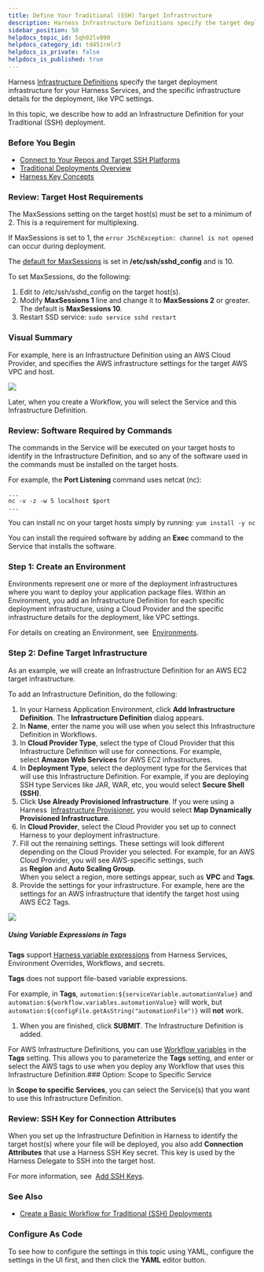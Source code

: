 ```yaml
---
title: Define Your Traditional (SSH) Target Infrastructure
description: Harness Infrastructure Definitions specify the target deployment infrastructure for your Harness Services, and the specific infrastructure details for the deployment, like VPC settings. In this topic…
sidebar_position: 50
helpdocs_topic_id: 5qh02lv090
helpdocs_category_id: td451rmlr3
helpdocs_is_private: false
helpdocs_is_published: true
---
```


Harness [Infrastructure Definitions](../model-cd-pipeline/environments/infrastructure-definitions.md) specify the target deployment infrastructure for your Harness Services, and the specific infrastructure details for the deployment, like VPC settings.

In this topic, we describe how to add an Infrastructure Definition for your Traditional (SSH) deployment.


### Before You Begin

* [Connect to Your Repos and Target SSH Platforms](connect-to-your-target-ssh-platform.md)
* [Traditional Deployments Overview](traditional-deployments-overview.md)
* [Harness Key Concepts](../../starthere-firstgen/harness-key-concepts.md)

### Review: Target Host Requirements

The MaxSessions setting on the target host(s) must be set to a minimum of 2. This is a requirement for multiplexing.

If MaxSessions is set to 1, the `error JSchException: channel is not opened` can occur during deployment.

The [default for MaxSessions](https://linux.die.net/man/5/sshd_config) is set in **/etc/ssh/sshd\_config** and is 10.

To set MaxSessions, do the following:

1. Edit to /etc/ssh/sshd\_config on the target host(s).
2. Modify **MaxSessions 1** line and change it to **MaxSessions 2** or greater. The default is **MaxSessions 10**.
3. Restart SSD service: `sudo service sshd restart`

### Visual Summary

For example, here is an Infrastructure Definition using an AWS Cloud Provider, and specifies the AWS infrastructure settings for the target AWS VPC and host.

![](./static/define-your-traditional-ssh-target-infrastructure-08\.png)

Later, when you create a Workflow, you will select the Service and this Infrastructure Definition.

### Review: Software Required by Commands

The commands in the Service will be executed on your target hosts to identify in the Infrastructure Definition, and so any of the software used in the commands must be installed on the target hosts.

For example, the **Port Listening** command uses netcat (nc):


```
...  
nc -v -z -w 5 localhost $port  
...
```
You can install nc on your target hosts simply by running: `yum install -y nc`

You can install the required software by adding an **Exec** command to the Service that installs the software.

### Step 1: Create an Environment

Environments represent one or more of the deployment infrastructures where you want to deploy your application package files. Within an Environment, you add an Infrastructure Definition for each specific deployment infrastructure, using a Cloud Provider and the specific infrastructure details for the deployment, like VPC settings.

For details on creating an Environment, see  [Environments](../model-cd-pipeline/environments/environment-configuration.md).

### Step 2: Define Target Infrastructure

As an example, we will create an Infrastructure Definition for an AWS EC2 target infrastructure.

To add an Infrastructure Definition, do the following:

1. In your Harness Application Environment, click **Add Infrastructure Definition**. The **Infrastructure Definition** dialog appears.
2. In **Name**, enter the name you will use when you select this Infrastructure Definition in Workflows.
3. In **Cloud Provider Type**, select the type of Cloud Provider that this Infrastructure Definition will use for connections. For example, select **Amazon Web Services** for AWS EC2 infrastructures.
4. In **Deployment Type**, select the deployment type for the Services that will use this Infrastructure Definition. For example, if you are deploying SSH type Services like JAR, WAR, etc, you would select **Secure Shell (SSH)**.
5. Click **Use Already Provisioned Infrastructure**. If you were using a Harness  [Infrastructure Provisioner](../model-cd-pipeline/infrastructure-provisioner/add-an-infra-provisioner.md), you would select **Map Dynamically Provisioned Infrastructure**.
6. In **Cloud Provider**, select the Cloud Provider you set up to connect Harness to your deployment infrastructure.
7. Fill out the remaining settings. These settings will look different depending on the Cloud Provider you selected. For example, for an AWS Cloud Provider, you will see AWS-specific settings, such as **Region** and **Auto Scaling Group**.  
When you select a region, more settings appear, such as **VPC** and **Tags**.
8. Provide the settings for your infrastructure. For example, here are the settings for an AWS infrastructure that identify the target host using AWS EC2 Tags.

![](./static/define-your-traditional-ssh-target-infrastructure-09.png)

##### Using Variable Expressions in Tags

**Tags** support [Harness variable expressions](../../firstgen-platform/techref-category/variables/variables.md) from Harness Services, Environment Overrides, Workflows, and secrets.

**Tags** does not support file-based variable expressions.

For example, in **Tags**, `automation:${serviceVariable.automationValue}` and `automation:${workflow.variables.automationValue}` will work, but `automation:${configFile.getAsString("automationFile")}` will **not** work.

1. When you are finished, click **SUBMIT**. The Infrastructure Definition is added.

For AWS Infrastructure Definitions, you can use [Workflow variables](../model-cd-pipeline/workflows/add-workflow-variables-new-template.md) in the **Tags** setting. This allows you to parameterize the **Tags** setting, and enter or select the AWS tags to use when you deploy any Workflow that uses this Infrastructure Definition.### Option: Scope to Specific Service

In **Scope to specific Services**, you can select the Service(s) that you want to use this Infrastructure Definition.

### Review: SSH Key for Connection Attributes

When you set up the Infrastructure Definition in Harness to identify the target host(s) where your file will be deployed, you also add **Connection Attributes** that use a Harness SSH Key secret. This key is used by the Harness Delegate to SSH into the target host.

For more information, see  [Add SSH Keys](../../firstgen-platform/security/secrets-management/add-ssh-keys.md).

### See Also

* [Create a Basic Workflow for Traditional (SSH) Deployments](create-a-basic-workflow-for-traditional-ssh-deployments.md)

### Configure As Code

To see how to configure the settings in this topic using YAML, configure the settings in the UI first, and then click the **YAML** editor button.

